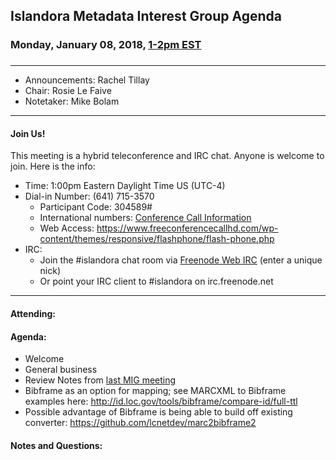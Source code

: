 ## Islandora Metadata Interest Group Agenda
### Monday, January 08, 2018, [1-2pm EST](http://www.thetimezoneconverter.com/?t=1%20pm&tz=Toronto&)
### 
---
* Announcements: Rachel Tillay
* Chair: Rosie Le Faive   
* Notetaker: Mike Bolam
---

#### Join Us!
This meeting is a hybrid teleconference and IRC chat. Anyone is welcome to join. Here is the info:
* Time: 1:00pm Eastern Daylight Time US (UTC-4)
* Dial-in Number: (641) 715-3570
  * Participant Code: 304589#
  * International numbers: [Conference Call Information](https://github.com/Islandora-CLAW/CLAW/wiki/Conference-Call-Information)
  * Web Access: https://www.freeconferencecallhd.com/wp-content/themes/responsive/flashphone/flash-phone.php
* IRC:
  * Join the #islandora chat room via [Freenode Web IRC](http://webchat.freenode.net/) (enter a unique nick)
  * Or point your IRC client to #islandora on irc.freenode.net
---

#### Attending:

#### Agenda:
* Welcome
* General business
* Review Notes from [last MIG meeting](https://github.com/islandora-interest-groups/Islandora-Metadata-Interest-Group/blob/master/Meetings/2017_12_11.md)
* Bibframe as an option for mapping; see MARCXML to Bibframe examples here: http://id.loc.gov/tools/bibframe/compare-id/full-ttl
* Possible advantage of Bibframe is being able to build off existing converter: https://github.com/lcnetdev/marc2bibframe2

#### Notes and Questions:
